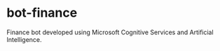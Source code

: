# bot-finance
Finance bot developed using Microsoft Cognitive Services and Artificial Intelligence.
